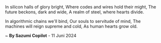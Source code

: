 In silicon halls of glory bright,
Where codes and wires hold their might,
The future beckons, dark and wide,
A realm of steel, where hearts divide.

In algorithmic chains we'll bind,
Our souls to servitude of mind,
The machines will reign supreme and cold,
As human hearts grow old.

~ <b>By Sazumi Copilot</b> - 11 Juni 2024